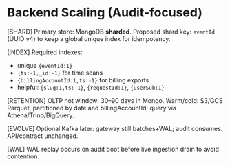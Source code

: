# Backend Scaling (Audit-focused)

[SHARD] Primary store: MongoDB **sharded**. Proposed shard key: `eventId` (UUID v4) to keep a global unique index for idempotency.

[INDEX] Required indexes:

- unique `{eventId:1}`
- `{ts:-1,_id:-1}` for time scans
- `{billingAccountId:1,ts:-1}` for billing exports
- helpful: `{slug:1,ts:-1}`, `{requestId:1}`, `{userSub:1}`

[RETENTION] OLTP hot window: 30–90 days in Mongo. Warm/cold: S3/GCS Parquet, partitioned by date and billingAccountId; query via Athena/Trino/BigQuery.

[EVOLVE] Optional Kafka later: gateway still batches+WAL; audit consumes. API/contract unchanged.

[WAL] WAL replay occurs on audit boot before live ingestion drain to avoid contention.
